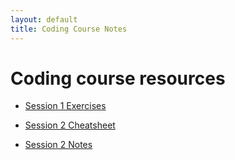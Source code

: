 ```yaml
---
layout: default
title: Coding Course Notes
---
```


# Coding course resources

- [Session 1 Exercises](./session1)

- [Session 2 Cheatsheet](./session2_cheatsheet)
- [Session 2 Notes](./session2_notes)
<!-- - [session 3 cheatsheet](./session3_cheatsheet)
-  [Session 3 Notes](./session3_notes) -->

<!-- ## Final session

- [Javascript app](http://nhswhocares.info)
- [Javascript app code](https://github.com/TomClose/nhshackday)
- [Visualisation example](./pull_tree)
- [D3 site](http://d3js.org/)
- [AARRR: Startup metrics for pirates](http://500hats.typepad.com/500blogs/2007/09/startup-metrics.html)
- [Rails app](http://nameless-reef-9520.herokuapp.com)
- [Google analytics](http://www.google.co.uk/analytics/)
- [Mixpanel](http://mixpanel.com)
- [Feedback](https://docs.google.com/forms/d/1M4kWyGsbz6dl0NIMXvVJ3tHg0deY6AIvQa9mFeWD41k/viewform) -->
